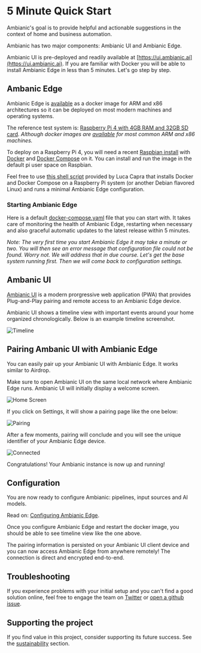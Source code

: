 
# 5 Minute Quick Start

Ambianic's goal is to provide helpful and actionable suggestions
in the context of home and business automation.

Ambianic has two major components: Ambianic UI and Ambianic Edge.

Ambianic UI is pre-deployed and readily available at [https://ui.ambianic.ai](https://ui.ambianic.ai). If you are familiar with Docker you will be able to install Ambianic Edge in less than 5 minutes. Let's go step by step.

## Ambanic Edge

Ambianic Edge is
[available](https://hub.docker.com/r/ambianic/ambianic-edge) as a docker image for ARM and x86 architectures so it can be deployed
on most modern machines and operating systems.

The reference test system is:
[Raspberry Pi 4 with 4GB RAM and 32GB SD card](https://www.raspberrypi.org/products/raspberry-pi-4-model-b/). 
_Although docker images are [available](https://hub.docker.com/r/ambianic/ambianic-edge/tags) for most common ARM and x86 machines._

To deploy on a Raspberry Pi 4, you will need a recent
[Raspbian install](https://www.raspberrypi.org/documentation/setup/) with
[Docker](https://www.freecodecamp.org/news/the-easy-way-to-set-up-docker-on-a-raspberry-pi-7d24ced073ef/)
and [Docker Compose](https://docs.docker.com/compose/) on it. 
You can install and run the image in the default pi user space on Raspbian.

Feel free to use [this shell script](https://gist.github.com/muka/725e07f26b8ac5f3e4f03bce5f2e8b45) provided by Luca Capra that installs Docker and Docker Compose on a Raspberry Pi system (or another Debian flavored Linux) and runs a minimal Ambianic Edge configuration.

### Starting Ambianic Edge

Here is a default [docker-compose.yaml](https://gist.github.com/ivelin/3891a7b5d61a12d6a1b9f652b6d53dce) file that you can start with. 
It takes care of monitoring the health of Ambianic Edge, restarting when necessary and also graceful automatic updates to the latest release within 5 minutes.

_Note: The very first time you start Ambianic Edge it may take a minute or two. You will then see an error message that configuration file could not be found. Worry not. We will address that in due course. Let's get the base system running first. Then we will come back to configuration settings._

## Ambanic UI

[Ambianic UI](https://ui.ambianic.ai/) is a
modern prorgressive web application (PWA) that provides Plug-and-Play pairing and remote access
to an Ambianic Edge device.

Ambianic UI shows a timeline view with
important events around your home organized chronologically. Below is an example
timeline screenshot.

![Timeline](../assets/images/timeline-screen.png)

## Pairing Ambanic UI with Ambianic Edge

You can easily pair up your Ambianic UI with Ambianic Edge. It works similar to Airdrop.

Make sure to open Ambianic UI on the same local network where Ambianic Edge runs. Ambianic UI will initially display a welcome screen.

![Home Screen](../assets/images/home-screen.png)

If you click on Settings, it will show  a pairing page like the one below:

![Pairing](../assets/images/pairing-screen.png)

After a few moments, pairing will conclude and you will see the unique identifier of your Ambianic Edge device.

![Connected](../assets/images/connected-screen.png)

Congratulations! Your Ambianic instance is now up and running!

## Configuration

You are now ready to configure Ambianic: pipelines, input sources and AI models.

Read on: [Configuring Ambianic Edge](configure.md).

Once you configure Ambianic Edge and restart the docker image, you should be able to see timeline view like the one above.

The pairing information is persisted on your Ambianic UI client device and you can now access Ambianic Edge from anywhere remotely! The connection is direct and encrypted end-to-end.

## Troubleshooting

If you experience problems with your initial setup and you can't find a good solution online, feel free to engage the team on [Twitter](https://twitter.com/ambianicai) or [open a github issue](https://github.com/ambianic).

## Supporting the project

If you find value in this project, consider supporting its future success. See the [sustainability](https://docs.ambianic.ai/#sustainability) section.
